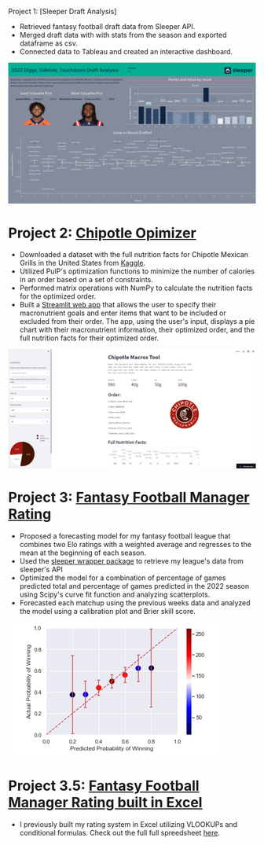 Project 1: [Sleeper Draft Analysis]
- Retrieved fantasy football draft data from Sleeper API.
- Merged draft data with with stats from the season and exported dataframe as csv.
- Connected data to Tableau and created an interactive dashboard.

![](images/Draft_Analysis.PNG)

#  Project 2: [Chipotle Opimizer](https://github.com/JohnBolger/chipotlemacros)
- Downloaded a dataset with the full nutrition facts for Chipotle Mexican Grills in the United States from [Kaggle](https://www.kaggle.com/datasets/brandonqilin/chipotle-usa-menu-nutrition-dataset).
- Utilized PulP's optimization functions to minimize the number of calories in an order based on a set of constraints.
- Performed matrix operations with NumPy to calculate the nutrition facts for the optimized order.
- Built a [Streamlit web app]( https://chipotle.streamlit.app/) that allows the user to specify their macronutrient goals and enter items that want to be included or excluded from their order. The app, using the user's input, displays a pie chart with their macronutrient information, their optimized order, and the full nutrition facts for their optimized order.

![](images/Chip_app.PNG)

# Project 3: [Fantasy Football Manager Rating](https://github.com/JohnBolger/FFMR)
- Proposed a forecasting model for my fantasy football league that combines two Elo ratings with a weighted average and regresses to the mean at the beginning of each season.
- Used the [sleeper wrapper package](https://github.com/dtsong/sleeper-api-wrapper) to retrieve my league's data from sleeper's API
- Optimized the model for a combination of percentage of games predicted total and percentage of games predicted in the 2022 season using Scipy's curve fit function and analyzing scatterplots.
- Forecasted each matchup using the previous weeks data and analyzed the model using a calibration plot and Brier skill score.

![](images/Cal_plot.PNG)

# Project 3.5: [Fantasy Football Manager Rating built in Excel](https://github.com/JohnBolger/FantasyFootballELO)
- I previously built my rating system in Excel utilizing VLOOKUPs and conditional formulas. Check out the full full spreedsheet [here](https://docs.google.com/spreadsheets/d/1E_rgryqYJCXCeMMF1Hy3kmoZCZJNyvGrfDCidTjGOC4/edit#gid=1467900381).
